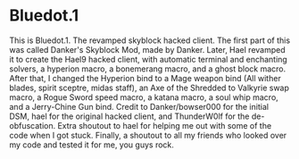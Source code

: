 # Bluedot.1
This is Bluedot.1. The revamped skyblock hacked client.
The first part of this was called Danker's Skyblock Mod, made by Danker.
Later, Hael revamped it to create the Hael9 hacked client, with automatic terminal and enchanting solvers, a hyperion macro, a bonemerang macro, and a ghost block macro.
After that, I changed the Hyperion bind to a Mage weapon bind (All wither blades, spirit sceptre, midas staff), an Axe of the Shredded to Valkyrie swap macro, a Rogue Sword speed macro, a katana macro, a soul whip macro, and a Jerry-Chine Gun bind.
Credit to Danker/bowser000 for the initial DSM, hael for the original hacked client, and ThunderW0lf for the de-obfuscation.
Extra shoutout to hael for helping me out with some of the code when I got stuck.
Finally, a shoutout to all my friends who looked over my code and tested it for me, you guys rock.
